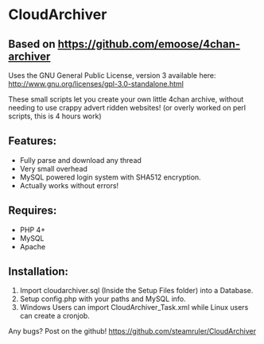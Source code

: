 CloudArchiver
==============
Based on https://github.com/emoose/4chan-archiver
---------
Uses the GNU General Public License, version 3 available here: http://www.gnu.org/licenses/gpl-3.0-standalone.html

These small scripts let you create your own little 4chan archive, without needing to use crappy advert ridden websites! (or overly worked on perl scripts, this is 4 hours work)

Features:
---------

* Fully parse and download any thread
* Very small overhead
* MySQL powered login system with SHA512 encryption.
* Actually works without errors!

Requires:
---------

* PHP 4+
* MySQL
* Apache

Installation:
-------------

1. Import cloudarchiver.sql (Inside the Setup Files folder) into a Database.
2. Setup config.php with your paths and MySQL info.
3. Windows Users can import CloudArchiver_Task.xml while Linux users can create a cronjob.

Any bugs? Post on the github!
https://github.com/steamruler/CloudArchiver
